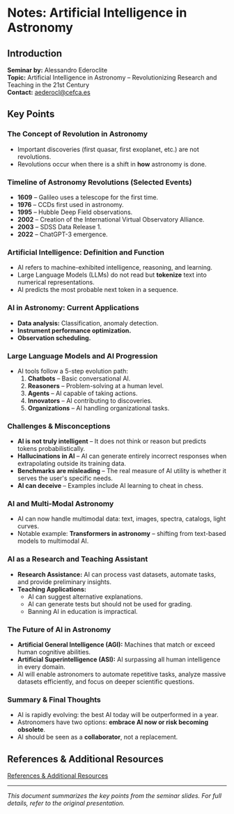 # Notes: Artificial Intelligence in Astronomy

## Introduction
**Seminar by:** Alessandro Ederoclite  
**Topic:** Artificial Intelligence in Astronomy – Revolutionizing Research and Teaching in the 21st Century  
**Contact:** [aederocl@cefca.es](mailto:aederocl@cefca.es)  

## Key Points

### The Concept of Revolution in Astronomy
- Important discoveries (first quasar, first exoplanet, etc.) are not revolutions.
- Revolutions occur when there is a shift in **how** astronomy is done.

### Timeline of Astronomy Revolutions (Selected Events)
- **1609** – Galileo uses a telescope for the first time.
- **1976** – CCDs first used in astronomy.
- **1995** – Hubble Deep Field observations.
- **2002** – Creation of the International Virtual Observatory Alliance.
- **2003** – SDSS Data Release 1.
- **2022** – ChatGPT-3 emergence.

### Artificial Intelligence: Definition and Function
- AI refers to machine-exhibited intelligence, reasoning, and learning.
- Large Language Models (LLMs) do not read but **tokenize** text into numerical representations.
- AI predicts the most probable next token in a sequence.

### AI in Astronomy: Current Applications
- **Data analysis:** Classification, anomaly detection.
- **Instrument performance optimization.**
- **Observation scheduling.**

### Large Language Models and AI Progression
- AI tools follow a 5-step evolution path:
  1. **Chatbots** – Basic conversational AI.
  2. **Reasoners** – Problem-solving at a human level.
  3. **Agents** – AI capable of taking actions.
  4. **Innovators** – AI contributing to discoveries.
  5. **Organizations** – AI handling organizational tasks.

### Challenges & Misconceptions
- **AI is not truly intelligent** – It does not think or reason but predicts tokens probabilistically.
- **Hallucinations in AI** – AI can generate entirely incorrect responses when extrapolating outside its training data.
- **Benchmarks are misleading** – The real measure of AI utility is whether it serves the user's specific needs.
- **AI can deceive** – Examples include AI learning to cheat in chess.

### AI and Multi-Modal Astronomy
- AI can now handle multimodal data: text, images, spectra, catalogs, light curves.
- Notable example: **Transformers in astronomy** – shifting from text-based models to multimodal AI.

### AI as a Research and Teaching Assistant
- **Research Assistance:** AI can process vast datasets, automate tasks, and provide preliminary insights.
- **Teaching Applications:**
  - AI can suggest alternative explanations.
  - AI can generate tests but should not be used for grading.
  - Banning AI in education is impractical.

### The Future of AI in Astronomy
- **Artificial General Intelligence (AGI):** Machines that match or exceed human cognitive abilities.
- **Artificial Superintelligence (ASI):** AI surpassing all human intelligence in every domain.
- AI will enable astronomers to automate repetitive tasks, analyze massive datasets efficiently, and focus on deeper scientific questions.

### Summary & Final Thoughts
- AI is rapidly evolving: the best AI today will be outperformed in a year.
- Astronomers have two options: **embrace AI now or risk becoming obsolete**.
- AI should be seen as a **collaborator**, not a replacement.

## References & Additional Resources
[References & Additional Resources](additional_resources.md)

---

*This document summarizes the key points from the seminar slides. For full details, refer to the original presentation.*
